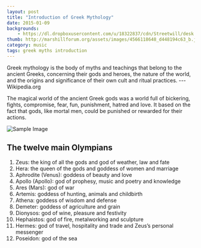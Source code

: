 ```yaml
---
layout: post
title: "Introduction of Greek Mythology"
date: 2015-01-09
backgrounds:
    - https://dl.dropboxusercontent.com/u/18322837/cdn/Streetwill/desk.jpeg
thumb: http://marshillforum.org/assets/images/4566118648_d448194c63_b.jpg
category: music
tags: greek myths introduction
---
```


Greek mythology is the body of myths and teachings that belong to the ancient Greeks, concerning their gods and heroes, the nature of the world, and the origins and significance of their own cult and ritual practices. --- Wikipedia.org

The magical world of the ancient Greek gods was a world full of bickering, fights, compromise, fear, fun, punishment, hatred and love. It based on the fact that gods, like mortal men, could be punished or rewarded for their actions.

![Sample Image](http://placehold.it/360x360)

## The twelve main Olympians

1. Zeus: the king of all the gods and god of weather, law and fate
2. Hera: the queen of the gods and goddess of women and marriage
3. Aphrodite (Venus): goddess of beauty and love
4. Apollo (Apollo): god of prophesy, music and poetry and knowledge
5. Ares (Mars): god of war
6. Artemis: goddess of hunting, animals and childbirth
7. Athena: goddess of wisdom and defense
8. Demeter: goddess of agriculture and grain
9. Dionysos: god of wine, pleasure and festivity
10. Hephaistos: god of fire, metalworking and sculpture
11. Hermes: god of travel, hospitality and trade and Zeus’s personal messenger
12. Poseidon: god of the sea
